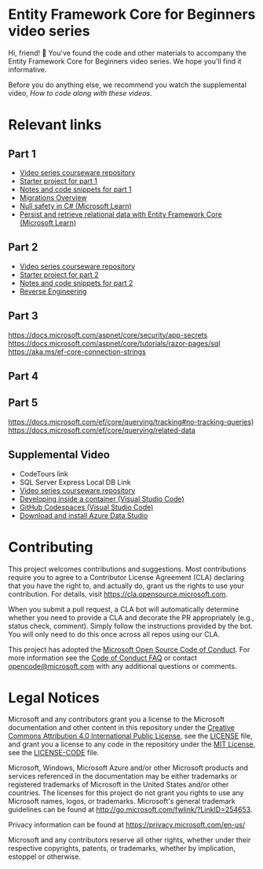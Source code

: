 # Entity Framework Core for Beginners video series

Hi, friend! 👋 You've found the code and other materials to accompany the Entity Framework Core for Beginners video series. We hope you'll find it informative.

Before you do anything else, we recommend you watch the supplemental video, *How to code along with these videos*.

# Relevant links

## Part 1

- [Video series courseware repository](https://github.com/MicrosoftDocs/ef-core-for-beginners)
- [Starter project for part 1](https://github.com/MicrosoftDocs/ef-core-for-beginners/tree/main/parts/1-getting-started/ContosoPizza)
- [Notes and code snippets for part 1](https://github.com/MicrosoftDocs/ef-core-for-beginners/tree/main/notes/part1)
- [Migrations Overview](https://docs.microsoft.com/ef/core/managing-schemas/migrations/)
- [Null safety in C# (Microsoft Learn)](https://docs.microsoft.com/learn/modules/csharp-null-safety/)
- [Persist and retrieve relational data with Entity Framework Core (Microsoft Learn)](https://docs.microsoft.com/learn/modules/persist-data-ef-core/)

## Part 2

- [Video series courseware repository](https://github.com/MicrosoftDocs/ef-core-for-beginners)
- [Starter project for part 2](https://github.com/MicrosoftDocs/ef-core-for-beginners/tree/main/parts/2-existing-databases/ContosoPizza)
- [Notes and code snippets for part 2](https://github.com/MicrosoftDocs/ef-core-for-beginners/tree/main/notes/part2)
- [Reverse Engineering](https://docs.microsoft.com/ef/core/managing-schemas/scaffolding)

## Part 3
https://docs.microsoft.com/aspnet/core/security/app-secrets
https://docs.microsoft.com/aspnet/core/tutorials/razor-pages/sql
https://aka.ms/ef-core-connection-strings

## Part 4

## Part 5

https://docs.microsoft.com/ef/core/querying/tracking#no-tracking-queries)
https://docs.microsoft.com/ef/core/querying/related-data


## Supplemental Video

- CodeTours link
- SQL Server Express Local DB Link
- [Video series courseware repository](https://github.com/MicrosoftDocs/ef-core-for-beginners)
- [Developing inside a container (Visual Studio Code)](https://code.visualstudio.com/docs/remote/containers)
- [GitHub Codespaces (Visual Studio Code)](https://code.visualstudio.com/docs/remote/codespaces)
- [Download and install Azure Data Studio](https://docs.microsoft.com/sql/azure-data-studio/download-azure-data-studio)

# Contributing

This project welcomes contributions and suggestions.  Most contributions require you to agree to a
Contributor License Agreement (CLA) declaring that you have the right to, and actually do, grant us
the rights to use your contribution. For details, visit https://cla.opensource.microsoft.com.

When you submit a pull request, a CLA bot will automatically determine whether you need to provide
a CLA and decorate the PR appropriately (e.g., status check, comment). Simply follow the instructions
provided by the bot. You will only need to do this once across all repos using our CLA.

This project has adopted the [Microsoft Open Source Code of Conduct](https://opensource.microsoft.com/codeofconduct/).
For more information see the [Code of Conduct FAQ](https://opensource.microsoft.com/codeofconduct/faq/) or
contact [opencode@microsoft.com](mailto:opencode@microsoft.com) with any additional questions or comments.

# Legal Notices

Microsoft and any contributors grant you a license to the Microsoft documentation and other content
in this repository under the [Creative Commons Attribution 4.0 International Public License](https://creativecommons.org/licenses/by/4.0/legalcode),
see the [LICENSE](LICENSE) file, and grant you a license to any code in the repository under the [MIT License](https://opensource.org/licenses/MIT), see the
[LICENSE-CODE](LICENSE-CODE) file.

Microsoft, Windows, Microsoft Azure and/or other Microsoft products and services referenced in the documentation
may be either trademarks or registered trademarks of Microsoft in the United States and/or other countries.
The licenses for this project do not grant you rights to use any Microsoft names, logos, or trademarks.
Microsoft's general trademark guidelines can be found at http://go.microsoft.com/fwlink/?LinkID=254653.

Privacy information can be found at https://privacy.microsoft.com/en-us/

Microsoft and any contributors reserve all other rights, whether under their respective copyrights, patents,
or trademarks, whether by implication, estoppel or otherwise.
